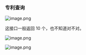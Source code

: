 
### 专利查询

![image.png](https://poketto.oss-cn-hangzhou.aliyuncs.com/20250412163740.png?x-oss-process=image/resize,w_800/quality,q_95)

这接口一般返回 10 个，也不知道对不对。

![image.png](https://poketto.oss-cn-hangzhou.aliyuncs.com/20250412163838.png?x-oss-process=image/resize,w_800/quality,q_95)

![image.png](https://poketto.oss-cn-hangzhou.aliyuncs.com/20250412165623.png?x-oss-process=image/resize,w_800/quality,q_95)

